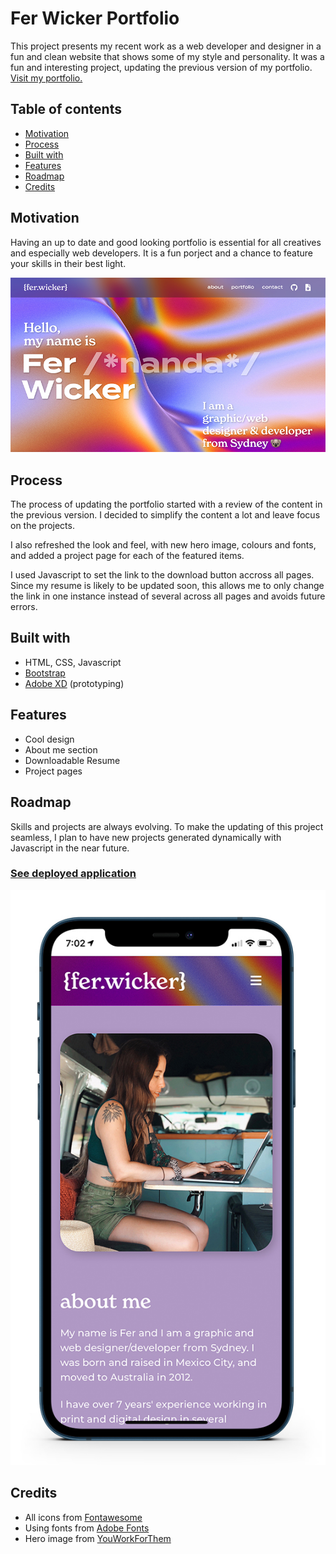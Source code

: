 # Fer Wicker Portfolio

This project presents my recent work as a web developer and designer in a fun and clean website that shows some of my style and personality. It was a fun and interesting project, updating the previous version of my portfolio.
[Visit my portfolio.](https://ferwicker.github.io/portfolio/)

## Table of contents
  - [Motivation](#motivation)
  - [Process](#process)
  - [Built with](#built-with)
  - [Features](#features)
  - [Roadmap](#roadmap)
  - [Credits](#credits)

## Motivation
Having an up to date and good looking portfolio is essential for all creatives and especially web developers. It is a fun porject and a chance to feature your skills in their best light. 

![Portfolio hero](assets/readme%20images/portfolio-hero.jpg)

## Process
The process of updating the portfolio started with a review of the content in the previous version. I decided to simplify the content a lot and leave focus on the projects. 

I also refreshed the look and feel, with new hero image, colours and fonts, and added a project page for each of the featured items.

I used Javascript to set the link to the download button accross all pages. Since my resume is likely to be updated soon, this allows me to only change the link in one instance instead of several across all pages and avoids future errors.

## Built with
- HTML, CSS, Javascript
- [Bootstrap](https://getbootstrap.com/)
- [Adobe XD](https://www.adobe.com/au/products/xd.html) (prototyping)

## Features
- Cool design
- About me section
- Downloadable Resume
- Project pages

## Roadmap
Skills and projects are always evolving. To make the updating of this project seamless, I plan to have new projects generated dynamically with Javascript in the near future.

### [See deployed application](https://ferwicker.github.io/portfolio/)

![Portfolio mobile](assets/readme%20images/portfolio-mobile.jpg)

## Credits
- All icons from [Fontawesome](https://fontawesome.com/)
- Using fonts from [Adobe Fonts](https://fonts.adobe.com/)
- Hero image from [YouWorkForThem](https://www.youworkforthem.com/graphic/E6424/undertone-02-gradient-collection)
